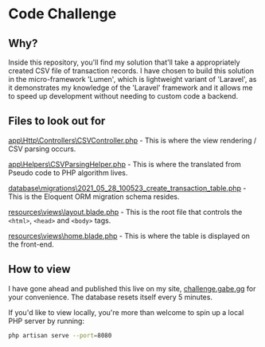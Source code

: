 # Code Challenge

## Why?
Inside this repository, you'll find my solution that'll take a appropriately created CSV file of transaction records. I have chosen to build this solution in the micro-framework 'Lumen', which is lightweight variant of 'Laravel', as it demonstrates my knowledge of the 'Laravel' framework and it allows me to speed up development without needing to custom code a backend.

## Files to look out for
[app\Http\Controllers\CSVController.php](https://github.com/gabefraser/code-challenge/blob/master/app/Http/Controllers/CSVController.php) - This is where the view rendering / CSV parsing occurs.

[app\Helpers\CSVParsingHelper.php](https://github.com/gabefraser/code-challenge/blob/master/app/Helpers/CSVParsingHelper.php) - This is where the translated from Pseudo code to PHP algorithm lives. 

[database\migrations\2021_05_28_100523_create_transaction_table.php](https://github.com/gabefraser/code-challenge/blob/master/database/migrations/2021_05_28_100523_create_transaction_table.php) - This is the Eloquent ORM migration schema resides.

[resources\views\layout.blade.php](https://github.com/gabefraser/code-challenge/blob/master/resources/views/layout.blade.php) - This is the root file that controls the `<html>`, `<head>` and `<body>` tags.

[resources\views\home.blade.php](https://github.com/gabefraser/code-challenge/blob/master/resources/views/home.blade.php) - This is where the table is displayed on the front-end.

## How to view
I have gone ahead and published this live on my site, [challenge.gabe.gg](https://challenge.gabe.gg) for your convenience. The database resets itself every 5 minutes.

If you'd like to view locally, you're more than welcome to spin up a local PHP server by running:

```bash
php artisan serve --port=8080
```